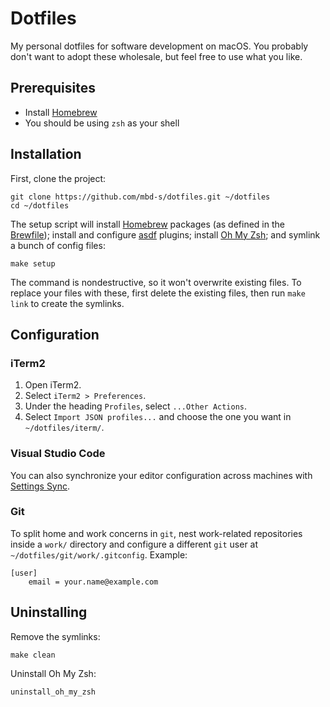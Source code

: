 # Dotfiles

My personal dotfiles for software development on macOS. You probably don't want to adopt these wholesale, but feel free to use what you like.

## Prerequisites

- Install [Homebrew](https://brew.sh/)
- You should be using `zsh` as your shell
## Installation

First, clone the project:

```shell
git clone https://github.com/mbd-s/dotfiles.git ~/dotfiles
cd ~/dotfiles
```

The setup script will install [Homebrew](https://brew.sh/) packages (as defined in the [Brewfile](Brewfile)); install and configure [asdf](https://github.com/asdf-vm/asdf) plugins; install [Oh My Zsh](https://github.com/ohmyzsh/ohmyzsh); and symlink a bunch of config files:

```shell
make setup
```

The command is nondestructive, so it won't overwrite existing files. To replace your files with these, first delete the existing files, then run `make link` to create the symlinks.

## Configuration

### iTerm2

1. Open iTerm2.
2. Select `iTerm2 > Preferences`.
3. Under the heading `Profiles`, select `...Other Actions`.
4. Select `Import JSON profiles...` and choose the one you want in `~/dotfiles/iterm/`.

### Visual Studio Code

You can also synchronize your editor configuration across machines with [Settings Sync](https://code.visualstudio.com/docs/editor/settings-sync).

### Git

To split home and work concerns in `git`, nest work-related repositories inside a `work/` directory and configure a different `git` user at `~/dotfiles/git/work/.gitconfig`. Example:

```
[user]
	email = your.name@example.com
```

## Uninstalling

Remove the symlinks:

```shell
make clean
```

Uninstall Oh My Zsh:

```shell
uninstall_oh_my_zsh
```
